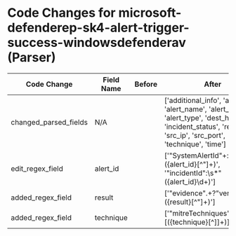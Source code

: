 # Code Changes for microsoft-defenderep-sk4-alert-trigger-success-windowsdefenderav (Parser)

| Code Change | Field Name | Before | After |
|-------------|------------|--------|-------|
| changed_parsed_fields | N/A |  | ['additional_info', 'alert_id', 'alert_name', 'alert_severity', 'alert_type', 'dest_host', 'incident_status', 'result', 'src_ip', 'src_port', 'technique', 'time'] |
| edit_regex_field | alert_id |  | ['"SystemAlertId"+:"+({alert_id}[^"]+)', '"incidentId":\s*"({alert_id}\d+)'] |
| added_regex_field | result |  | ['"evidence".+?"verdict":\s*"({result}[^"]+)'] |
| added_regex_field | technique |  | ['"mitreTechniques":\s*\[({technique}[^\]]+)\]'] |